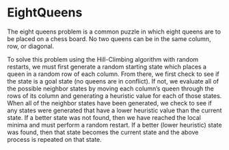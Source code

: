 # EightQueens
The eight queens problem is a common puzzle in which eight queens are to be placed on a chess board. No two queens can be in the same column, row, or diagonal.

To solve this problem using the Hill-Climbing algorithm with random restarts, we must first generate a random starting state which places a queen in a random row of each column. From there, we first check to see if the state is a goal state (no queens are in conflict). If not, we evaluate all of the possible neighbor states by moving each column’s queen through the rows of its column and generating a heuristic value for each of those states. When all of the neighbor states have been generated, we check to see if any states were generated that have a lower heuristic value than the current state. If a better state was not found, then we have reached the local minima and must perform a random restart. If a better (lower heuristic) state was found, then that state becomes the current state and the above process is repeated on that state. 

